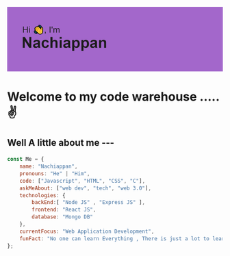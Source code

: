 ![Test Image 4](https://github.com/nachiappan15/nachiappan15/blob/main/header.png)


# Welcome to my code warehouse .....✌️


## Well A little about me ---
```javascript
const Me = {
    name: "Nachiappan",
    pronouns: "He" | "Him",
    code: ["Javascript", "HTML", "CSS", "C"],
    askMeAbout: ["web dev", "tech", "web 3.0"],
    technologies: {
        backEnd:[ "Node JS" , "Express JS" ],
        frontend: "React JS", 
        database: "Mongo DB" 
    },
    currentFocus: "Web Application Development",
    funFact: "No one can learn Everything , There is just a lot to learn every day"
};
```




<!-- ### About Me: -->

<!--
**nachiappan15/nachiappan15** is a ✨ _special_ ✨ repository because its `README.md` (this file) appears on your GitHub profile.

Here are some ideas to get you started:

- 🔭 I’m currently working on ...
- 🌱 I’m currently learning ...
- 👯 I’m looking to collaborate on ...
- 🤔 I’m looking for help with ...
- 💬 Ask me about ...
- 📫 How to reach me: ...
- 😄 Pronouns: ...
- ⚡ Fun fact: ...
-->
